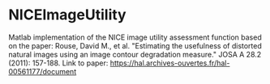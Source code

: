 # NICEImageUtility
Matlab implementation of the NICE image utility assessment function based on the paper: 
Rouse, David M., et al. "Estimating the usefulness of distorted natural images using an image contour degradation measure." JOSA A 28.2 (2011): 157-188.
Link to paper: https://hal.archives-ouvertes.fr/hal-00561177/document
